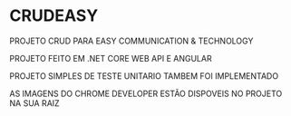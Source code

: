 # CRUDEASY

PROJETO CRUD PARA EASY COMMUNICATION & 
TECHNOLOGY


PROJETO FEITO EM .NET CORE WEB API E ANGULAR

PROJETO SIMPLES DE TESTE UNITARIO TAMBEM FOI IMPLEMENTADO


AS IMAGENS DO CHROME DEVELOPER ESTÃO DISPOVEIS NO PROJETO NA SUA RAIZ
